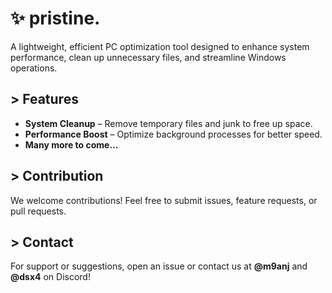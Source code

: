 # ✨ pristine.

A lightweight, efficient PC optimization tool designed to enhance system performance, clean up unnecessary files, and streamline Windows operations.

## > Features
- **System Cleanup** – Remove temporary files and junk to free up space.
- **Performance Boost** – Optimize background processes for better speed.
- **Many more to come...**


## > Contribution
We welcome contributions! Feel free to submit issues, feature requests, or pull requests.

## > Contact
For support or suggestions, open an issue or contact us at **@m9anj** and **@dsx4** on Discord!

